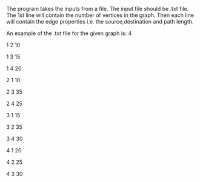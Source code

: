 The program takes the inputs from a file. The input file should be .txt file. The 1st line will contain the number of vertices in the graph. Then each line will contain the edge properties i.e. the source,destination and path length.

An example of the .txt file for the given graph is:
4

1 2 10

1 3 15

1 4 20

2 1 10

2 3 35

2 4 25

3 1 15

3 2 35

3 4 30

4 1 20

4 2 25

4 3 30
